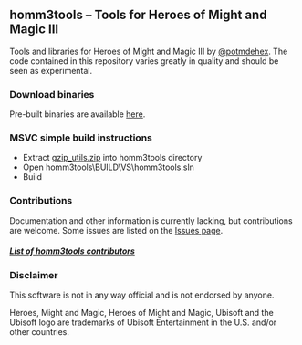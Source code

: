 ## homm3tools – Tools for Heroes of Might and Magic III

Tools and libraries for Heroes of Might and Magic III by [@potmdehex](https://twitter.com/potmdehex). 
The code contained in this repository varies greatly in quality and should be seen as experimental.

### Download binaries
Pre-built binaries are available [here](https://github.com/potmdehex/homm3tools/releases).

### MSVC simple build instructions
 * Extract [gzip_utils.zip](https://github.com/potmdehex/homm3tools/releases/download/v1.11/gzip_utils.zip) into homm3tools directory
 * Open homm3tools\BUILD\VS\homm3tools.sln
 * Build

### Contributions
Documentation and other information is currently lacking, but contributions
are welcome. Some issues are listed on the [Issues page](https://github.com/potmdehex/homm3tools/issues).

##### [List of homm3tools contributors](https://github.com/potmdehex/homm3tools/blob/master/CONTRIBUTORS.md)

### Disclaimer
This software is not in any way official and is not endorsed by anyone.

Heroes, Might and Magic, Heroes of Might and Magic, Ubisoft and the Ubisoft 
logo are trademarks of Ubisoft Entertainment in the U.S. and/or other countries.
